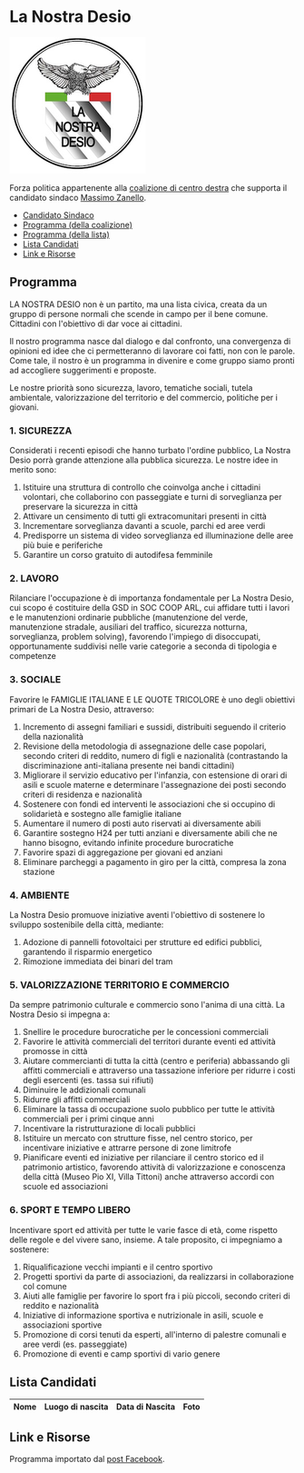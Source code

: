 # La Nostra Desio

![Logo La Nostra Desio](la-nostra-desio/logo.jpg)

Forza politica appartenente alla [coalizione di centro destra](coalizione-di-centro-destra.md) che supporta il candidato sindaco [Massimo Zanello](coalizione-di-centro-destra.md#massimo-zanello-candidato-sindaco).

- [Candidato Sindaco](coalizione-di-centro-destra.md#massimo-zanello-candidato-sindaco)
- [Programma (della coalizione)](coalizione-di-centro-destra.md#programma)
- [Programma (della lista)](#programma)
- [Lista Candidati](#lista-candidati)
- [Link e Risorse](#link-e-risorse)

## Programma

LA NOSTRA DESIO non è un partito, ma una lista civica, creata da un gruppo di persone normali che scende in campo per il bene comune. Cittadini con l'obiettivo di dar voce ai cittadini.

Il nostro programma nasce dal dialogo e dal confronto, una convergenza di opinioni ed idee che ci permetteranno di lavorare coi fatti, non con le parole. Come tale, il nostro è un programma in divenire e come gruppo siamo pronti ad accogliere suggerimenti e proposte.

Le nostre priorità sono sicurezza, lavoro, tematiche sociali, tutela ambientale, valorizzazione del territorio e del commercio, politiche per i giovani.

### 1. SICUREZZA

Considerati i recenti episodi che hanno turbato l'ordine pubblico, La Nostra Desio porrà grande attenzione alla pubblica sicurezza. Le nostre idee in merito sono:

1. Istituire una struttura di controllo che coinvolga anche i cittadini volontari, che collaborino con passeggiate e turni di sorveglianza per preservare la sicurezza in città
2. Attivare un censimento di tutti gli extracomunitari presenti in città
3. Incrementare sorveglianza davanti a scuole, parchi ed aree verdi
4. Predisporre un sistema di video sorveglianza ed illuminazione delle aree più buie e periferiche
5. Garantire un corso gratuito di autodifesa femminile

### 2. LAVORO

Rilanciare l'occupazione è di importanza fondamentale per La Nostra Desio, cui scopo é costituire della GSD in SOC COOP ARL, cui affidare tutti i lavori e le manutenzioni ordinarie pubbliche (manutenzione del verde, manutenzione stradale, ausiliari del traffico, sicurezza notturna, sorveglianza, problem solving), favorendo l'impiego di disoccupati, opportunamente suddivisi nelle varie categorie a seconda di tipologia e competenze

### 3. SOCIALE

Favorire le FAMIGLIE ITALIANE E LE QUOTE TRICOLORE è uno degli obiettivi primari de La Nostra Desio, attraverso:

1. Incremento di assegni familiari e sussidi, distribuiti seguendo il criterio della nazionalità
2. Revisione della metodologia di assegnazione delle case popolari, secondo criteri di reddito, numero di figli e nazionalità (contrastando la discriminazione anti-italiana presente nei bandi cittadini)
3. Migliorare il servizio educativo per l'infanzia, con estensione di orari di asili e scuole materne e
determinare l'assegnazione dei posti secondo criteri di residenza e nazionalità
4. Sostenere con fondi ed interventi le associazioni che si occupino di solidarietà e sostegno alle famiglie italiane
5. Aumentare il numero di posti auto riservati ai diversamente abili
6. Garantire sostegno H24 per tutti anziani e diversamente abili che ne hanno bisogno, evitando infinite procedure burocratiche
7. Favorire spazi di aggregazione per giovani ed anziani
8. Eliminare parcheggi a pagamento in giro per la città, compresa la zona stazione

### 4. AMBIENTE

La Nostra Desio promuove iniziative aventi l'obiettivo di sostenere lo sviluppo sostenibile della città, mediante:

1. Adozione di pannelli fotovoltaici per strutture ed edifici pubblici, garantendo il risparmio energetico
2. Rimozione immediata dei binari del tram

### 5. VALORIZZAZIONE TERRITORIO E COMMERCIO

Da sempre patrimonio culturale e commercio sono l'anima di una città. La Nostra Desio si impegna a:

1. Snellire le procedure burocratiche per le concessioni commerciali
2. Favorire le attività commerciali del territori durante eventi ed attività promosse in città
3. Aiutare commercianti di tutta la città (centro e periferia) abbassando gli affitti commerciali e attraverso una tassazione inferiore per ridurre i costi degli esercenti (es. tassa sui rifiuti)
4. Diminuire le addizionali comunali
5. Ridurre gli affitti commerciali
6. Eliminare la tassa di occupazione suolo pubblico per tutte le attività commerciali per i primi cinque anni
7. Incentivare la ristrutturazione di locali pubblici
8. Istituire un mercato con strutture fisse, nel centro storico, per incentivare iniziative e attrarre persone di zone limitrofe
9. Pianificare eventi ed iniziative per rilanciare il centro storico ed il patrimonio artistico, favorendo attività di valorizzazione e conoscenza della città (Museo Pio XI, Villa Tittoni) anche attraverso accordi con scuole ed associazioni

### 6. SPORT E TEMPO LIBERO

Incentivare sport ed attività per tutte le varie fasce di età, come rispetto delle regole e del vivere sano, insieme. A tale proposito, ci impegniamo a sostenere:

1. Riqualificazione vecchi impianti e il centro sportivo
2. Progetti sportivi da parte di associazioni, da realizzarsi in collaborazione col comune
3. Aiuti alle famiglie per favorire lo sport fra i più piccoli, secondo criteri di reddito e nazionalità
4. Iniziative di informazione sportiva e nutrizionale in asili, scuole e associazioni sportive
5. Promozione di corsi tenuti da esperti, all'interno di palestre comunali e aree verdi (es. passeggiate)
6. Promozione di eventi e camp sportivi di vario genere

## Lista Candidati

| Nome | Luogo di nascita | Data di Nascita | Foto |
|------|------------------|-----------------|:----:|


## Link e Risorse

Programma importato dal [post Facebook](https://www.facebook.com/groups/635250689889117/permalink/1010104575737058/).
